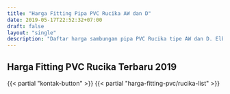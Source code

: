 ```yaml
---
title: "Harga Fitting Pipa PVC Rucika AW dan D"
date: 2019-05-17T22:52:32+07:00
draft: false
layout: "single"
description: "Daftar harga sambungan pipa PVC Rucika tipe AW dan D. Elbow/knee, tee, socket, tee y, sock drat, dan lain-lain."
---
```


## Harga Fitting PVC Rucika Terbaru 2019

{{< partial "kontak-button" >}}
{{< partial "harga-fitting-pvc/rucika-list" >}}


